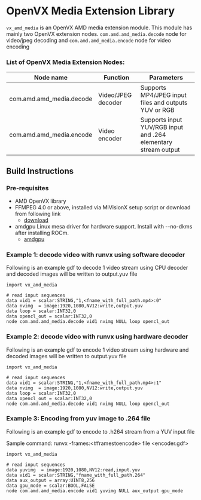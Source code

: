 # OpenVX Media Extension Library

`vx_amd_media` is an OpenVX AMD media extension module. This module has mainly two OpenVX extension nodes. `com.amd.amd_media.decode` node for video/jpeg decoding and `com.amd.amd_media.encode` node for video encoding

### List of OpenVX Media Extension Nodes:

| Node name                | Function           | Parameters                                                     |
|--------------------------|--------------------|----------------------------------------------------------------|
| com.amd.amd_media.decode | Video/JPEG decoder | Supports MP4/JPEG input files and outputs YUV or RGB           |
| com.amd.amd_media.encode | Video encoder      | Supports input YUV/RGB input and .264 elementary stream output |

## Build Instructions

### Pre-requisites

* AMD OpenVX library
* FFMPEG 4.0 or above, installed via MIVisionX setup script or download from following link
    - [download](https://ffmpeg.org/download.html)
* amdgpu Linux mesa driver for hardware support. Install with --no-dkms after installing ROCm.
    - [amdgpu](https://amdgpu-install.readthedocs.io/en/latest/)
    
### Example 1: decode video with runvx using software decoder

Following is an example gdf to decode 1 video stream using CPU decoder and decoded images will be written to output.yuv file

``` 
import vx_amd_media

# read input sequences
data vid1 = scalar:STRING,"1,<fname_with_full_path.mp4>:0"
data nvimg  = image:1920,1080,NV12:write,output.yuv
data loop = scalar:INT32,0
data opencl_out = scalar:INT32,0
node com.amd.amd_media.decode vid1 nvimg NULL loop opencl_out
```

### Example 2: decode video with runvx using hardware decoder

Following is an example gdf to encode 1 video stream using hardware and decoded images will be written to output.yuv file

``` 
import vx_amd_media

# read input sequences
data vid1 = scalar:STRING,"1,<fname_with_full_path.mp4>:1"
data nvimg  = image:1920,1080,NV12:write,output.yuv
data loop = scalar:INT32,0
data opencl_out = scalar:INT32,0
node com.amd.amd_media.decode vid1 nvimg NULL loop opencl_out
```

### Example 3: Encoding from yuv image to .264 file

Following is an example gdf to encode to .h264 stream from a YUV input file

Sample command: runvx -frames:<#framestoencode> file <encoder.gdf>

``` 
import vx_amd_media

# read input sequences
data yuvimg  = image:1920,1080,NV12:read,input.yuv
data vid1 = scalar:STRING,"fname_with_full_path.264"
data aux_output = array:UINT8,256
data gpu_mode = scalar:BOOL,FALSE
node com.amd.amd_media.encode vid1 yuvimg NULL aux_output gpu_mode
```
